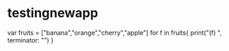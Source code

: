 # testingnewapp
var fruits = ["banana","orange","cherry","apple"]
for f in fruits{
print("\(f) ", terminator: "")
}
